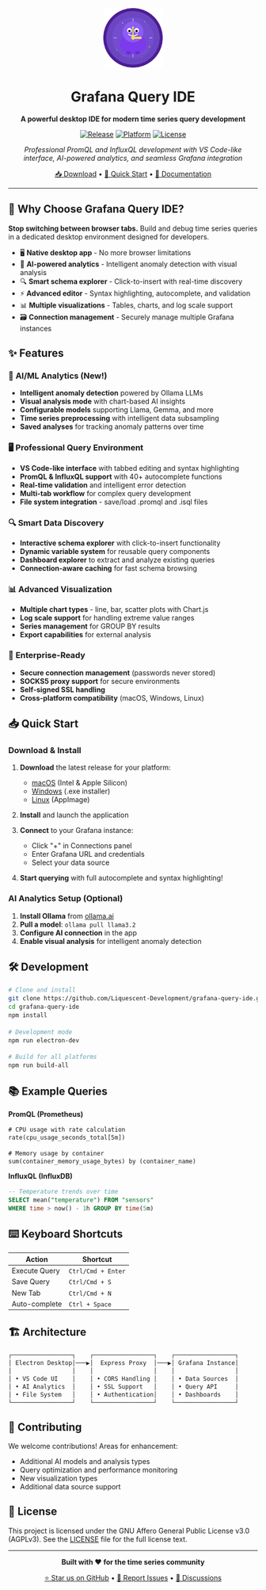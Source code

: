 <div align="center">

<img src="assets/logo.svg" alt="Time Buddy Logo" width="120" height="120">

# Grafana Query IDE

**A powerful desktop IDE for modern time series query development**

[![Release](https://img.shields.io/github/v/release/Liquescent-Development/grafana-query-ide?style=flat-square)](https://github.com/Liquescent-Development/grafana-query-ide/releases)
[![Platform](https://img.shields.io/badge/platform-macOS%20%7C%20Windows%20%7C%20Linux-lightgrey?style=flat-square)](https://github.com/Liquescent-Development/grafana-query-ide/releases)
[![License](https://img.shields.io/github/license/Liquescent-Development/grafana-query-ide?style=flat-square)](LICENSE)

*Professional PromQL and InfluxQL development with VS Code-like interface, AI-powered analytics, and seamless Grafana integration*

[📥 Download](https://github.com/Liquescent-Development/grafana-query-ide/releases) • [🚀 Quick Start](#-quick-start) • [📖 Documentation](#-features)

</div>

---

## 🎯 Why Choose Grafana Query IDE?

**Stop switching between browser tabs.** Build and debug time series queries in a dedicated desktop environment designed for developers.

- 🖥️ **Native desktop app** - No more browser limitations
- 🧠 **AI-powered analytics** - Intelligent anomaly detection with visual analysis
- 🔍 **Smart schema explorer** - Click-to-insert with real-time discovery
- ⚡ **Advanced editor** - Syntax highlighting, autocomplete, and validation
- 📊 **Multiple visualizations** - Tables, charts, and log scale support
- 🗃️ **Connection management** - Securely manage multiple Grafana instances

## ✨ Features

### 🧠 **AI/ML Analytics** (New!)
- **Intelligent anomaly detection** powered by Ollama LLMs
- **Visual analysis mode** with chart-based AI insights  
- **Configurable models** supporting Llama, Gemma, and more
- **Time series preprocessing** with intelligent data subsampling
- **Saved analyses** for tracking anomaly patterns over time

### 🖥️ **Professional Query Environment**
- **VS Code-like interface** with tabbed editing and syntax highlighting
- **PromQL & InfluxQL support** with 40+ autocomplete functions
- **Real-time validation** and intelligent error detection
- **Multi-tab workflow** for complex query development
- **File system integration** - save/load .promql and .isql files

### 🔍 **Smart Data Discovery**
- **Interactive schema explorer** with click-to-insert functionality
- **Dynamic variable system** for reusable query components
- **Dashboard explorer** to extract and analyze existing queries
- **Connection-aware caching** for fast schema browsing

### 📊 **Advanced Visualization**
- **Multiple chart types** - line, bar, scatter plots with Chart.js
- **Log scale support** for handling extreme value ranges
- **Series management** for GROUP BY results
- **Export capabilities** for external analysis

### 🔐 **Enterprise-Ready**
- **Secure connection management** (passwords never stored)
- **SOCKS5 proxy support** for secure environments
- **Self-signed SSL handling** 
- **Cross-platform compatibility** (macOS, Windows, Linux)

## 📥 Quick Start

### Download & Install
1. **Download** the latest release for your platform:
   - [macOS](https://github.com/Liquescent-Development/grafana-query-ide/releases) (Intel & Apple Silicon)
   - [Windows](https://github.com/Liquescent-Development/grafana-query-ide/releases) (.exe installer)
   - [Linux](https://github.com/Liquescent-Development/grafana-query-ide/releases) (AppImage)

2. **Install** and launch the application

3. **Connect** to your Grafana instance:
   - Click "+" in Connections panel
   - Enter Grafana URL and credentials
   - Select your data source

4. **Start querying** with full autocomplete and syntax highlighting!

### AI Analytics Setup (Optional)
1. **Install Ollama** from [ollama.ai](https://ollama.ai)
2. **Pull a model**: `ollama pull llama3.2`
3. **Configure AI connection** in the app
4. **Enable visual analysis** for intelligent anomaly detection

## 🛠️ Development

```bash
# Clone and install
git clone https://github.com/Liquescent-Development/grafana-query-ide.git
cd grafana-query-ide
npm install

# Development mode
npm run electron-dev

# Build for all platforms  
npm run build-all
```

## 📚 Example Queries

**PromQL (Prometheus)**
```promql
# CPU usage with rate calculation
rate(cpu_usage_seconds_total[5m])

# Memory usage by container
sum(container_memory_usage_bytes) by (container_name)
```

**InfluxQL (InfluxDB)**
```sql
-- Temperature trends over time
SELECT mean("temperature") FROM "sensors" 
WHERE time > now() - 1h GROUP BY time(5m)
```

## ⌨️ Keyboard Shortcuts

| Action | Shortcut |
|--------|----------|
| Execute Query | `Ctrl/Cmd + Enter` |
| Save Query | `Ctrl/Cmd + S` |
| New Tab | `Ctrl/Cmd + N` |
| Auto-complete | `Ctrl + Space` |

## 🏗️ Architecture

```
┌─────────────────┐    ┌─────────────────┐    ┌─────────────────┐
│ Electron Desktop│───▶│  Express Proxy  │───▶│ Grafana Instance│  
│                 │    │                 │    │                 │
│ • VS Code UI    │    │ • CORS Handling │    │ • Data Sources  │
│ • AI Analytics  │    │ • SSL Support   │    │ • Query API     │
│ • File System   │    │ • Authentication│    │ • Dashboards    │
└─────────────────┘    └─────────────────┘    └─────────────────┘
```

## 🤝 Contributing

We welcome contributions! Areas for enhancement:
- Additional AI models and analysis types
- Query optimization and performance monitoring  
- New visualization types
- Additional data source support

## 📄 License

This project is licensed under the GNU Affero General Public License v3.0 (AGPLv3).
See the [LICENSE](LICENSE) file for the full license text.

---

<div align="center">

**Built with ❤️ for the time series community**

[⭐ Star us on GitHub](https://github.com/Liquescent-Development/grafana-query-ide) • [🐛 Report Issues](https://github.com/Liquescent-Development/grafana-query-ide/issues) • [💬 Discussions](https://github.com/Liquescent-Development/grafana-query-ide/discussions)

</div>